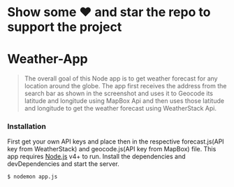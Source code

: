 # Show some ❤️ and star the repo to support the project
# Weather-App

> The overall goal of this Node app is to get weather forecast for any location around the globe. The app first receives the address from the search bar as shown in the screenshot and uses it to Geocode its latitude and longitude using MapBox Api and then uses those latitude and longitude to get the weather forecast using WeatherStack Api.


### Installation
First get your own API keys and place then in the respective forecast.js(API key from WeatherStack) and geocode.js(API key from MapBox) file.
This app requires [Node.js](https://nodejs.org/) v4+ to run.
Install the dependencies and devDependencies and start the server.

```sh
$ nodemon app.js
```

